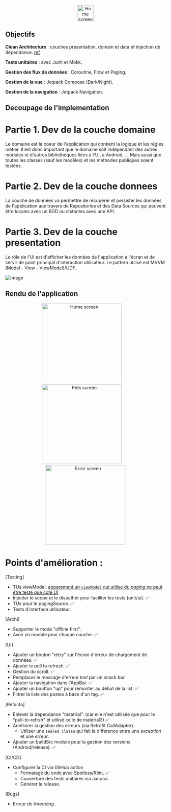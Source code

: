 <p align="center">
  <img src="https://github.com/selmanon/composeCleanArch/blob/master/screenshoots/ic_launcher.png" width="50" title="Home screen">
</p>

## Objectifs

**Clean Architecture** : couches presentation, domain et data et injection de
dépendance. [ref](https://fernandocejas.com/2018/05/07/architecting-android-reloaded/)

**Tests unitaires** : avec Junit et Mokk.

**Gestion des flux de données** : Coroutine, Flow et Paging.

**Gestion de la vue** : Jetpack Compose (Dark/Night).

**Gestion de la navigation** : Jetpack Navigation.

## Decoupage de l'implementation

# Partie 1. Dev de la couche domaine

Le domaine est le coeur de l'application qui contient la logique et les règles métier. Il est donc
important que le domaine soit indépendant des autres modules et d'autres bibliothèques liées à l'UI,
à Android, ... Mais aussi que toutes les classes (sauf les modèles) et les méthodes publiques soient
testées.

# Partie 2. Dev de la couche donnees

La couche de données va permettre de récupérer et persister les données de l'application aux travers
de Repositories et des Data Sources qui peuvent être locales avec un BDD ou distantes avec une API.

# Partie 3. Dev de la couche presentation

Le rôle de l'UI est d'afficher les données de l'application à l'écran et de servir de point
principal d'interaction utilisateur. Le pattern utilisé est MVVM (Model - View - ViewModel)/UDF.

![image](https://github.com/selmanon/composeCleanArch/assets/2206036/6d5d69e3-8a1b-4ff0-ac7d-ccd5e1df9fad)

## Rendu de l'application

<p align="center">
  <img src="https://github.com/selmanon/composeCleanArch/blob/master/screenshoots/home.png" width="250" title="Home screen">
  &nbsp; &nbsp; &nbsp; 
  <img src="https://github.com/selmanon/composeCleanArch/blob/master/screenshoots/post_screen.png" width="250" alt="Pets screen">
 &nbsp; &nbsp; &nbsp; 
  <img src="https://github.com/selmanon/composeCleanArch/blob/master/screenshoots/error.png" width="250" alt="Error screen">
</p>

# Points d'amélioration :

[Testing]

- TUs viewModel. [apparement un `viewModel` qui utilise du
  _paging_ ne peut être testé que coté UI](https://developer.android.com/topic/libraries/architecture/paging/test)
- Injecter le scope et le dispather pour faciliter les tests (unit/ui). ✅
- TUs pour le pagingSource. ✅
- Tests d'interface utilisateur.

[Archi]

- Supporter le mode "offline first".
- Avoir un module pour chaque couche. ✅

[UI]

- Ajouter un bouton "retry" sur l'écran d'erreur de chargement de données. ✅
- Ajouter le pull to refresh. ✅
- Gestion du scroll. ✅
- Remplacer le message d'erreur _text_ par un _snack bar_
- Ajouter la navigation dans l'AppBar. ✅
- Ajouter un boutton "up" pour remonter au début de la list. ✅
- Filtrer la liste des postes à base d'un tag. ✅

[Refacto]

- Enlever la dépendance "material". (car elle n'est utilisée que pour le "pull-to-refrsh" et utilisé celle de material3) ✅
- Améliorer la gestion des erreurs (via Retrofit CallAdapter).
    - Utiliser une `sealed classe` qui fait la différence entre une _exception_ et une _erreur_.
- Ajouter un buildSrc module pour la gestion des versions (Android/release). ✅

[CI/CD]

- Configurer la CI via GitHub action
   - Formatage du code avec Spotless/Klint. ✅
   - Couverture des tests unitaires via Jacoco.
   - Générer la release.
 
[Bugs]
- Erreur de _threading_.

